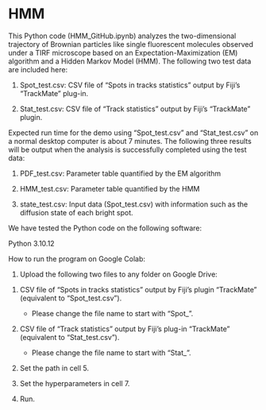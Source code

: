 # HMM

This Python code (HMM_GitHub.ipynb) analyzes the two-dimensional trajectory of Brownian particles like single fluorescent molecules observed under a TIRF microscope based on an Expectation-Maximization (EM) algorithm and a Hidden Markov Model (HMM). The following two test data are included here:

1) Spot_test.csv: CSV file of “Spots in tracks statistics” output by Fiji’s “TrackMate” plug-in.

2) Stat_test.csv: CSV file of “Track statistics” output by Fiji’s “TrackMate” plugin.

Expected run time for the demo using “Spot_test.csv” and “Stat_test.csv” on a normal desktop computer is about 7 minutes. The following three results will be output when the analysis is successfully completed using the test data:

  1) PDF_test.csv: Parameter table quantified by the EM algorithm 

  2) HMM_test.csv: Parameter table quantified by the HMM 

  3) state_test.csv: Input data (Spot_test.csv) with information such as the diffusion state of each bright spot.

We have tested the Python code on the following software:

Python 3.10.12


How to run the program on Google Colab:

1. Upload the following two files to any folder on Google Drive:

  1) CSV file of “Spots in tracks statistics” output by Fiji’s plugin “TrackMate” (equivalent to “Spot_test.csv”). 
     * Please change the file name to start with “Spot_”.

  2) CSV file of “Track statistics” output by Fiji’s plug-in “TrackMate” (equivalent to “Stat_test.csv”). 
     * Please change the file name to start with “Stat_”.

2. Set the path in cell 5.

3. Set the hyperparameters in cell 7.

4. Run.
